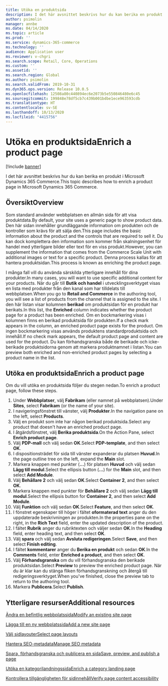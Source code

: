 ```yaml
---
title: Utöka en produktsida
description: I det här avsnittet beskrivs hur du kan berika en produkt i Microsoft Dynamics 365 Commerce.
author: psimolin
manager: annbe
ms.date: 04/14/2020
ms.topic: article
ms.prod: ''
ms.service: dynamics-365-commerce
ms.technology: ''
audience: Application user
ms.reviewer: v-chgri
ms.search.scope: Retail, Core, Operations
ms.custom: ''
ms.assetid: ''
ms.search.region: Global
ms.author: psimolin
ms.search.validFrom: 2019-10-31
ms.dyn365.ops.version: Release 10.0.5
ms.openlocfilehash: 12508a80c440894ec6e2073b5e550846480e6c45
ms.sourcegitcommit: 199848e78df5cb7c439b001bdbe1ece963593cdb
ms.translationtype: HT
ms.contentlocale: sv-SE
ms.lasthandoff: 10/13/2020
ms.locfileid: "4415756"
---
```

# <a name="enrich-a-product-page"></a><span data-ttu-id="268c1-103">Utöka en produktsida</span><span class="sxs-lookup"><span data-stu-id="268c1-103">Enrich a product page</span></span>


[!include [banner](includes/banner.md)]

<span data-ttu-id="268c1-104">I det här avsnittet beskrivs hur du kan berika en produkt i Microsoft Dynamics 365 Commerce.</span><span class="sxs-lookup"><span data-stu-id="268c1-104">This topic describes how to enrich a product page in Microsoft Dynamics 365 Commerce.</span></span>

## <a name="overview"></a><span data-ttu-id="268c1-105">Översikt</span><span class="sxs-lookup"><span data-stu-id="268c1-105">Overview</span></span>

<span data-ttu-id="268c1-106">Som standard använder webbplatsen en allmän sida för att visa produktdata.</span><span class="sxs-lookup"><span data-stu-id="268c1-106">By default, your site uses a generic page to show product data.</span></span> <span data-ttu-id="268c1-107">Den här sidan innehåller grundläggande information om produkten och de kontroller som krävs för att sälja den.</span><span class="sxs-lookup"><span data-stu-id="268c1-107">This page includes the basic information about the product and the controls that are required to sell it.</span></span> <span data-ttu-id="268c1-108">Du kan dock komplettera den information som kommer från skalningsenhet för handel med ytterligare bilder eller text för en viss produkt.</span><span class="sxs-lookup"><span data-stu-id="268c1-108">However, you can supplement the information that comes from the Commerce Scale Unit with additional images or text for a specific product.</span></span> <span data-ttu-id="268c1-109">Denna process kallas för att hantera produktsidan.</span><span class="sxs-lookup"><span data-stu-id="268c1-109">This process is known as enriching the product page.</span></span>

<span data-ttu-id="268c1-110">I många fall vill du använda särskilda ytterligare innehåll för dina produkter.</span><span class="sxs-lookup"><span data-stu-id="268c1-110">In many cases, you will want to use specific additional content for your products.</span></span> <span data-ttu-id="268c1-111">När du går till **Butik och handel** i utvecklingsverktyget visas en lista med produkter från den kanal som har tilldelats till webbplatsen.</span><span class="sxs-lookup"><span data-stu-id="268c1-111">When you go to **Retail and Commerce** in the authoring tool, you will see a list of products from the channel that is assigned to the site.</span></span> <span data-ttu-id="268c1-112">I den här listan visar kolumnen **berikad** om produktsidan för en produkt har berikats.</span><span class="sxs-lookup"><span data-stu-id="268c1-112">In this list, the **Enriched** column indicates whether the product page for a product has been enriched.</span></span> <span data-ttu-id="268c1-113">Om en bockmarkering visas i kolumnen finns en berikad produktsida för produkten.</span><span class="sxs-lookup"><span data-stu-id="268c1-113">If a check mark appears in the column, an enriched product page exists for the product.</span></span> <span data-ttu-id="268c1-114">Om ingen bockmarkering visas används produktens standardproduktsida och innehåll.</span><span class="sxs-lookup"><span data-stu-id="268c1-114">If no check mark appears, the default product page and content are used for the product.</span></span> <span data-ttu-id="268c1-115">Du kan förhandsgranska både de berikade och icke-berikade produktsidorna genom att markera produktnamnet i listan.</span><span class="sxs-lookup"><span data-stu-id="268c1-115">You can preview both enriched and non-enriched product pages by selecting a product name in the list.</span></span>

## <a name="enrich-a-product-page"></a><span data-ttu-id="268c1-116">Utöka en produktsida</span><span class="sxs-lookup"><span data-stu-id="268c1-116">Enrich a product page</span></span>

<span data-ttu-id="268c1-117">Om du vill utöka en produktsida följer du stegen nedan.</span><span class="sxs-lookup"><span data-stu-id="268c1-117">To enrich a product page, follow these steps.</span></span>

1. <span data-ttu-id="268c1-118">Under **Webbplatser**, välj **Fabrikam** (eller namnet på webbplatsen).</span><span class="sxs-lookup"><span data-stu-id="268c1-118">Under **Sites**, select **Fabrikam** (or the name of your site).</span></span>
1. <span data-ttu-id="268c1-119">I navigeringsfönstret till vänster, välj **Produkter**.</span><span class="sxs-lookup"><span data-stu-id="268c1-119">In the navigation pane on the left, select **Products**.</span></span>
1. <span data-ttu-id="268c1-120">Välj en produkt som inte har någon berikad produktsida.</span><span class="sxs-lookup"><span data-stu-id="268c1-120">Select any product that doesn't have an enriched product page.</span></span>
1. <span data-ttu-id="268c1-121">I åtgärdsfönstret, välj **Berika produktsida**.</span><span class="sxs-lookup"><span data-stu-id="268c1-121">On the Action Pane, select **Enrich product page**.</span></span>
1. <span data-ttu-id="268c1-122">Välj **PDP-mall** och välj sedan **OK**.</span><span class="sxs-lookup"><span data-stu-id="268c1-122">Select **PDP-template**, and then select **OK**.</span></span>
1. <span data-ttu-id="268c1-123">I dispositionsträdet för sida till vänster expanderar du platsen **Huvud**.</span><span class="sxs-lookup"><span data-stu-id="268c1-123">In the page outline tree on the left, expand the **Main** slot.</span></span>
1. <span data-ttu-id="268c1-124">Markera knappen med punkter (**...**) för platsen **Huvud** och välj sedan **Lägg till modul**.</span><span class="sxs-lookup"><span data-stu-id="268c1-124">Select the ellipsis button (**...**) for the **Main** slot, and then select **Add Module**.</span></span>
1. <span data-ttu-id="268c1-125">Välj **Behållare 2** och välj sedan **OK**.</span><span class="sxs-lookup"><span data-stu-id="268c1-125">Select **Container 2**, and then select **OK**.</span></span>
1. <span data-ttu-id="268c1-126">Markera knappen med punkter för **Behållare 2** och välj sedan **Lägg till modul**.</span><span class="sxs-lookup"><span data-stu-id="268c1-126">Select the ellipsis button for **Container 2**, and then select **Add Module**.</span></span>
1. <span data-ttu-id="268c1-127">Välj **Funktion** och välj sedan **OK**.</span><span class="sxs-lookup"><span data-stu-id="268c1-127">Select **Feature**, and then select **OK**.</span></span>
1. <span data-ttu-id="268c1-128">I fönstret egenskaper till höger i fältet **oformaterad text** anger du den uppdaterade beskrivningen av produkten.</span><span class="sxs-lookup"><span data-stu-id="268c1-128">In the properties pane on the right, in the **Rich Text** field, enter the updated description of the product.</span></span>
1. <span data-ttu-id="268c1-129">I fältet **Rubrik** anger du rubriktexten och väljer sedan **OK**.</span><span class="sxs-lookup"><span data-stu-id="268c1-129">In the **Heading** field, enter heading text, and then select **OK**.</span></span>
1. <span data-ttu-id="268c1-130">Välj **spara** och välj sedan **Avsluta redigeringen**.</span><span class="sxs-lookup"><span data-stu-id="268c1-130">Select **Save**, and then select **Finish editing**.</span></span>
1. <span data-ttu-id="268c1-131">I fältet **kommentarer** anger du **Berika en produkt** och sedan **OK**.</span><span class="sxs-lookup"><span data-stu-id="268c1-131">In the **Comments** field, enter **Enriched a product**, and then select **OK**.</span></span>
1. <span data-ttu-id="268c1-132">Välj **Förhandsgranska** om du vill förhandsgranska den berikade produktsidan.</span><span class="sxs-lookup"><span data-stu-id="268c1-132">Select **Preview** to preview the enriched product page.</span></span> <span data-ttu-id="268c1-133">När du är klar kan du stänga fliken förhandsgranskning och återgå till redigeringsverktyget.</span><span class="sxs-lookup"><span data-stu-id="268c1-133">When you've finished, close the preview tab to return to the authoring tool.</span></span>
1. <span data-ttu-id="268c1-134">Markera **Publicera**.</span><span class="sxs-lookup"><span data-stu-id="268c1-134">Select **Publish**.</span></span>

## <a name="additional-resources"></a><span data-ttu-id="268c1-135">Ytterligare resurser</span><span class="sxs-lookup"><span data-stu-id="268c1-135">Additional resources</span></span>

[<span data-ttu-id="268c1-136">Ändra en befintlig webbplatssida</span><span class="sxs-lookup"><span data-stu-id="268c1-136">Modify an existing site page</span></span>](modify-existing-page.md)

[<span data-ttu-id="268c1-137">Lägga till en ny webbplatssida</span><span class="sxs-lookup"><span data-stu-id="268c1-137">Add a new site page</span></span>](add-new-page.md)

[<span data-ttu-id="268c1-138">Välj sidlayouter</span><span class="sxs-lookup"><span data-stu-id="268c1-138">Select page layouts</span></span>](select-page-layouts.md)

[<span data-ttu-id="268c1-139">Hantera SEO-metadata</span><span class="sxs-lookup"><span data-stu-id="268c1-139">Manage SEO metadata</span></span>](manage-seo-metadata.md)

[<span data-ttu-id="268c1-140">Spara, förhandsgranska och publicera en sida</span><span class="sxs-lookup"><span data-stu-id="268c1-140">Save, preview, and publish a page</span></span>](save-preview-publish-page.md)

[<span data-ttu-id="268c1-141">Utöka en kategorilandningssida</span><span class="sxs-lookup"><span data-stu-id="268c1-141">Enrich a category landing page</span></span>](enrich-category-page.md)

[<span data-ttu-id="268c1-142">Kontrollera tillgängligheten för sidinnehåll</span><span class="sxs-lookup"><span data-stu-id="268c1-142">Verify page content accessibility</span></span>](verify-accessibility.md)
